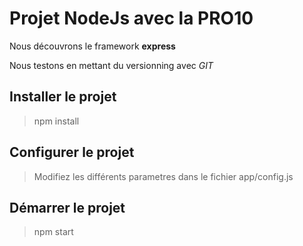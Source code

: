 # Projet NodeJs avec la PRO10

Nous découvrons le framework **express** 

Nous testons en mettant du versionning avec *GIT*

## Installer le projet
> npm install

## Configurer le projet
> Modifiez les différents parametres dans le fichier app/config.js

## Démarrer le projet
> npm start